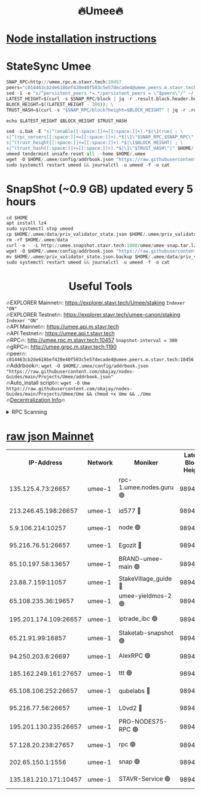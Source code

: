 <h1 align="center"> 🔥Umee🔥</h1>


[Node installation instructions](https://github.com/obajay/nodes-Guides/tree/main/Projects/Umee)
=
# StateSync Umee
```python
SNAP_RPC=http://umee.rpc.m.stavr.tech:10457
peers="c014463cb2de618bef420e40f503c5e57decade4@umee.peers.m.stavr.tech:10456"
sed -i -e "s/^persistent_peers *=.*/persistent_peers = \"$peers\"/" ~/.umee/config/config.toml
LATEST_HEIGHT=$(curl -s $SNAP_RPC/block | jq -r .result.block.header.height); \
BLOCK_HEIGHT=$((LATEST_HEIGHT - 300)); \
TRUST_HASH=$(curl -s "$SNAP_RPC/block?height=$BLOCK_HEIGHT" | jq -r .result.block_id.hash)

echo $LATEST_HEIGHT $BLOCK_HEIGHT $TRUST_HASH

sed -i.bak -E "s|^(enable[[:space:]]+=[[:space:]]+).*$|\1true| ; \
s|^(rpc_servers[[:space:]]+=[[:space:]]+).*$|\1\"$SNAP_RPC,$SNAP_RPC\"| ; \
s|^(trust_height[[:space:]]+=[[:space:]]+).*$|\1$BLOCK_HEIGHT| ; \
s|^(trust_hash[[:space:]]+=[[:space:]]+).*$|\1\"$TRUST_HASH\"|" $HOME/.umee/config/config.toml
umeed tendermint unsafe-reset-all --home $HOME/.umee
wget -O $HOME/.umee/config/addrbook.json "https://raw.githubusercontent.com/obajay/nodes-Guides/main/Projects/Umee/addrbook.json"
sudo systemctl restart umeed && journalctl -u umeed -f -o cat
```
# SnapShot (~0.9 GB) updated every 5 hours
```python
cd $HOME
apt install lz4
sudo systemctl stop umeed
cp $HOME/.umee/data/priv_validator_state.json $HOME/.umee/priv_validator_state.json.backup
rm -rf $HOME/.umee/data
curl -o - -L http://umee.snapshot.stavr.tech:1000/umee/umee-snap.tar.lz4 | lz4 -c -d - | tar -x -C $HOME/.umee --strip-components 2
wget -O $HOME/.umee/config/addrbook.json "https://raw.githubusercontent.com/obajay/nodes-Guides/main/Projects/Umee/addrbook.json"
mv $HOME/.umee/priv_validator_state.json.backup $HOME/.umee/data/priv_validator_state.json
sudo systemctl restart umeed && journalctl -u umeed -f -o cat
```
 <h1 align="center"> Useful Tools</h1>

🔥EXPLORER Mainnet🔥:      https://explorer.stavr.tech/Umee/staking             `Indexer "ON"` \
🔥EXPLORER Testnet🔥:        https://explorer.stavr.tech/umee-canon/staking      `Indexer "ON"` \
🔥API Mainnet🔥:                   https://umee.api.m.stavr.tech \
🔥API Testnet🔥:                     https://umee.api.t.stavr.tech \
🔥RPC🔥:                                   http://umee.rpc.m.stavr.tech:10457                     `Snapshot-interval = 300` \
🔥gRPC🔥:                              http://umee.grpc.m.stavr.tech:1190 \
🔥peer🔥:                     `c014463cb2de618bef420e40f503c5e57decade4@umee.peers.m.stavr.tech:10456` \
🔥Addrbook🔥:    ```wget -O $HOME/.umee/config/addrbook.json "https://raw.githubusercontent.com/obajay/nodes-Guides/main/Projects/Umee/addrbook.json"``` \
🔥Auto_install script🔥: ```wget -O Ume https://raw.githubusercontent.com/obajay/nodes-Guides/main/Projects/Umee/Ume && chmod +x Ume && ./Ume``` \
🔥[Decentralization Info](https://github.com/obajay/StateSync-snapshots/tree/main/Projects/Umee/Decentralization)🔥

<details>
<summary>RPC Scanning</summary>

<h2 align="center"> We scan nodes in real time every 4 hours. And we provide the final result of RPC endpoints.
We cannot influence the operation of these nodes in any way. </h2>


```python
If Voting Power is higher than 0 --> then the Node is a validator of the network and may be subject to attack and be a potential threat to the chain.
```
```python
We marked such validators with a red symbol
```

</details>

[raw json Mainnet](https://rpc-check.umeem.stavr.tech/umeem/rpc-umeem-result.json)
=



<table><tr><th>IP-Address</th><th>Network</th><th>Moniker</th><th>Latest Block Height</th><th>Earliest Block Height</th><th>Catching Up</th><th>Tx Index</th><th>Voting Power</th><th>Scan Time</th></tr><tr><td>135.125.4.73:26657</td><td>umee-1</td><td>rpc-1.umee.nodes.guru 🟢</td><td>9894895</td><td>5167386</td><td>False</td><td>on</td><td>0</td><td>2023-12-29T08:42:43.575004439UTC</td></tr><tr><td>213.246.45.198:26657</td><td>umee-1</td><td>id577 🔴</td><td>9894880</td><td>7100001</td><td>False</td><td>on</td><td>35108339</td><td>2023-12-29T08:41:12.991489925UTC</td></tr><tr><td>5.9.106.214:10257</td><td>umee-1</td><td>node 🟢</td><td>9894890</td><td>7942001</td><td>False</td><td>on</td><td>0</td><td>2023-12-29T08:42:11.858770560UTC</td></tr><tr><td>95.216.76.51:26657</td><td>umee-1</td><td>Egozit 🔴</td><td>9894895</td><td>8262001</td><td>False</td><td>off</td><td>38102408</td><td>2023-12-29T08:42:43.257978460UTC</td></tr><tr><td>85.10.197.58:13657</td><td>umee-1</td><td>BRAND-umee-main 🟢</td><td>9894882</td><td>8427832</td><td>False</td><td>on</td><td>0</td><td>2023-12-29T08:41:30.071487861UTC</td></tr><tr><td>23.88.7.159:11057</td><td>umee-1</td><td>StakeVillage_guide 🔴</td><td>9894888</td><td>9137726</td><td>False</td><td>on</td><td>1410928</td><td>2023-12-29T08:42:04.339296384UTC</td></tr><tr><td>65.108.235.36:19657</td><td>umee-1</td><td>umee-yieldmos-2 🟢</td><td>9894872</td><td>9575548</td><td>False</td><td>on</td><td>0</td><td>2023-12-29T08:40:29.622412728UTC</td></tr><tr><td>195.201.174.109:26657</td><td>umee-1</td><td>iptrade_ibc 🟢</td><td>9894884</td><td>9686001</td><td>False</td><td>on</td><td>0</td><td>2023-12-29T08:41:38.928481058UTC</td></tr><tr><td>65.21.91.99:16857</td><td>umee-1</td><td>Staketab-snapshot 🟢</td><td>9894884</td><td>9721001</td><td>False</td><td>off</td><td>0</td><td>2023-12-29T08:41:41.444007248UTC</td></tr><tr><td>94.250.203.6:26697</td><td>umee-1</td><td>AlexRPC 🟢</td><td>9894882</td><td>9722001</td><td>False</td><td>on</td><td>0</td><td>2023-12-29T08:41:25.665904241UTC</td></tr><tr><td>185.162.249.161:27657</td><td>umee-1</td><td>ttt 🟢</td><td>9894888</td><td>9733423</td><td>False</td><td>on</td><td>0</td><td>2023-12-29T08:42:00.027063877UTC</td></tr><tr><td>65.108.106.252:26657</td><td>umee-1</td><td>qubelabs 🔴</td><td>9894882</td><td>9761001</td><td>False</td><td>on</td><td>36580937</td><td>2023-12-29T08:41:30.432936985UTC</td></tr><tr><td>95.216.77.56:26657</td><td>umee-1</td><td>L0vd2 🔴</td><td>9894898</td><td>9794898</td><td>False</td><td>off</td><td>37240428</td><td>2023-12-29T08:43:00.676720829UTC</td></tr><tr><td>195.201.130.235:26657</td><td>umee-1</td><td>PRO-NODES75-RPC 🟢</td><td>9894889</td><td>9851444</td><td>False</td><td>on</td><td>0</td><td>2023-12-29T08:42:06.664833401UTC</td></tr><tr><td>57.128.20.238:27657</td><td>umee-1</td><td>rpc 🟢</td><td>9894891</td><td>9880933</td><td>False</td><td>on</td><td>0</td><td>2023-12-29T08:42:20.353246185UTC</td></tr><tr><td>202.65.150.1:1556</td><td>umee-1</td><td>snap 🟢</td><td>9894889</td><td>9889529</td><td>False</td><td>on</td><td>0</td><td>2023-12-29T08:42:07.485555008UTC</td></tr><tr><td>135.181.210.171:10457</td><td>umee-1</td><td>STAVR-Service 🟢</td><td>9894896</td><td>9893001</td><td>False</td><td>on</td><td>0</td><td>2023-12-29T08:42:50.076868488UTC</td></tr></table>

